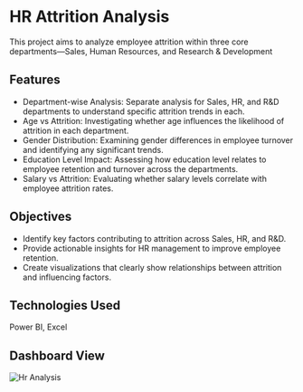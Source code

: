 # HR Attrition Analysis

  This project aims to analyze employee attrition within three core departments—Sales, Human Resources, and Research & Development

## Features
 - Department-wise Analysis: Separate analysis for Sales, HR, and R&D departments to understand specific attrition trends in each.
 - Age vs Attrition: Investigating whether age influences the likelihood of attrition in each department.
 - Gender Distribution: Examining gender differences in employee turnover and identifying any significant trends.
 - Education Level Impact: Assessing how education level relates to employee retention and turnover across the departments.
 - Salary vs Attrition: Evaluating whether salary levels correlate with employee attrition rates.

## Objectives
 - Identify key factors contributing to attrition across Sales, HR, and R&D.
 - Provide actionable insights for HR management to improve employee retention.
 - Create visualizations that clearly show relationships between attrition and influencing factors.

## Technologies Used
  Power BI, Excel

## Dashboard View
![Hr Analysis](https://github.com/user-attachments/assets/0318d478-3313-4a7a-bfe6-72e48d483778)

  
